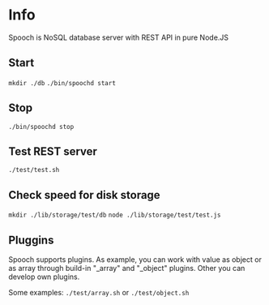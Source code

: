 
Info
========

Spooch is NoSQL database server with REST API in pure Node.JS


## Start

`mkdir ./db`
`./bin/spoochd start`

## Stop

`./bin/spoochd stop`

## Test REST server

`./test/test.sh`

## Check speed for disk storage

`mkdir ./lib/storage/test/db`
`node ./lib/storage/test/test.js`

## Pluggins

Spooch supports plugins.
As example, you can work with value as object or as array through build-in "_array" and "_object" plugins.
Other you can develop own plugins.

Some examples:
`./test/array.sh` or `./test/object.sh`




